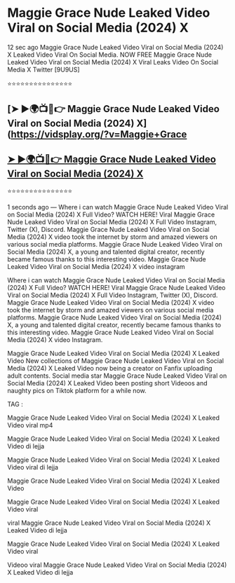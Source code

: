 ﻿# Maggie Grace Nude Leaked Video Viral on Social Media (2024) X



12 sec ago Maggie Grace Nude Leaked Video Viral on Social Media (2024) X Leaked Video Viral On Social Media. NOW FREE Maggie Grace Nude Leaked Video Viral on Social Media (2024) X Viral Leaks Video On Social Media X Twitter [9U9US]

⭐⭐⭐⭐⭐⭐⭐⭐⭐⭐⭐⭐⭐⭐⭐

## [➤ ►🌍📺📱👉 Maggie Grace Nude Leaked Video Viral on Social Media (2024) X](https://vidsplay.org/?v=Maggie+Grace

## [➤ ►🌍📺📱👉 Maggie Grace Nude Leaked Video Viral on Social Media (2024) X](https://vidsplay.org/?v=Maggie+Grace)


⭐⭐⭐⭐⭐⭐⭐⭐⭐⭐⭐⭐⭐⭐⭐



1 seconds ago — Where i can watch Maggie Grace Nude Leaked Video Viral on Social Media (2024) X Full Video? WATCH HERE! Viral Maggie Grace Nude Leaked Video Viral on Social Media (2024) X Full Video Instagram, Twitter (X), Discord. Maggie Grace Nude Leaked Video Viral on Social Media (2024) X video took the internet by storm and amazed viewers on various social media platforms. Maggie Grace Nude Leaked Video Viral on Social Media (2024) X, a young and talented digital creator, recently became famous thanks to this interesting video. Maggie Grace Nude Leaked Video Viral on Social Media (2024) X video instagram

Where i can watch Maggie Grace Nude Leaked Video Viral on Social Media (2024) X Full Video? WATCH HERE! Viral Maggie Grace Nude Leaked Video Viral on Social Media (2024) X Full Video Instagram, Twitter (X), Discord. Maggie Grace Nude Leaked Video Viral on Social Media (2024) X video took the internet by storm and amazed viewers on various social media platforms. Maggie Grace Nude Leaked Video Viral on Social Media (2024) X, a young and talented digital creator, recently became famous thanks to this interesting video. Maggie Grace Nude Leaked Video Viral on Social Media (2024) X video Instagram.

Maggie Grace Nude Leaked Video Viral on Social Media (2024) X Leaked Video New collections of Maggie Grace Nude Leaked Video Viral on Social Media (2024) X Leaked Video now being a creator on Fanfix uploading adult contents. Social media star Maggie Grace Nude Leaked Video Viral on Social Media (2024) X Leaked Video been posting short Videoos and naughty pics on Tiktok platform for a while now.

TAG :

 

Maggie Grace Nude Leaked Video Viral on Social Media (2024) X Leaked Video viral mp4

 

Maggie Grace Nude Leaked Video Viral on Social Media (2024) X Leaked Video di lejja

 

Maggie Grace Nude Leaked Video Viral on Social Media (2024) X Leaked Video viral di lejja

 

Maggie Grace Nude Leaked Video Viral on Social Media (2024) X Leaked Video

 

Maggie Grace Nude Leaked Video Viral on Social Media (2024) X Leaked Video viral

 

viral Maggie Grace Nude Leaked Video Viral on Social Media (2024) X Leaked Video di lejja

 

Maggie Grace Nude Leaked Video Viral on Social Media (2024) X Leaked Video viral

 

Videoo viral Maggie Grace Nude Leaked Video Viral on Social Media (2024) X Leaked Video di lejja